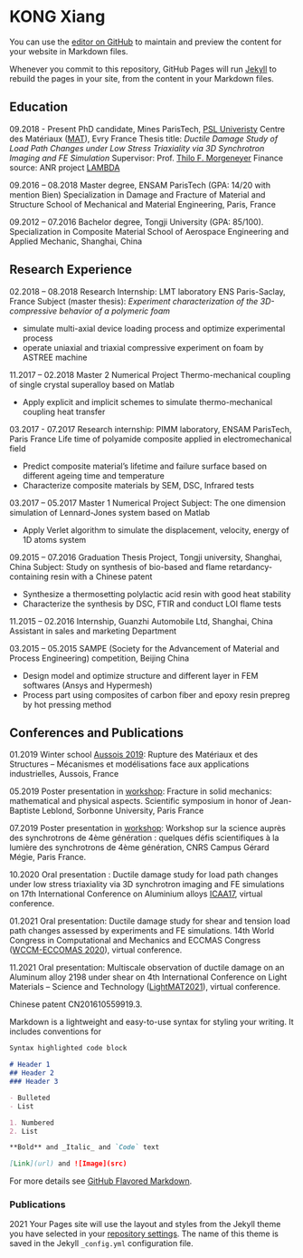 # KONG Xiang

You can use the [editor on GitHub](https://github.com/XiangKONG2333/pages/edit/main/README.md) to maintain and preview the content for your website in Markdown files.

Whenever you commit to this repository, GitHub Pages will run [Jekyll](https://jekyllrb.com/) to rebuild the pages in your site, from the content in your Markdown files.

## Education
09.2018 - Present PhD candidate, Mines ParisTech, [PSL Univeristy](https://psl.eu/)
 Centre des Matériaux ([MAT](https://www.mat.minesparis.psl.eu/Accueil/)), Evry France
 Thesis title: *Ductile Damage Study of Load Path Changes under Low Stress Triaxiality via 3D Synchrotron Imaging and FE Simulation*
 Supervisor: Prof. [Thilo F. Morgeneyer](https://matperso.minesparis.psl.eu/Personnel/thilo.morgeneyer/&?lang=en)
 Finance source: ANR project [LAMBDA](https://scanr.enseignementsup-recherche.gouv.fr/project/ANR-17-CE08-0051)

09.2016 – 08.2018 Master degree, ENSAM ParisTech (GPA: 14/20 with mention Bien) 
 Specialization in Damage and Fracture of Material and Structure 
 School of Mechanical and Material Engineering, Paris, France 

09.2012 – 07.2016 Bachelor degree, Tongji University (GPA: 85/100).
 Specialization in Composite Material
 School of Aerospace Engineering and Applied Mechanic, Shanghai, China

## Research Experience
02.2018 – 08.2018 Research Internship: LMT laboratory ENS Paris-Saclay, France 
Subject (master thesis): *Experiment characterization of the 3D-compressive behavior of a polymeric foam* 
- simulate multi-axial device loading process and optimize experimental process 
- operate uniaxial and triaxial compressive experiment on foam by ASTREE machine 

11.2017 – 02.2018 Master 2 Numerical Project
Thermo-mechanical coupling of single crystal superalloy based on Matlab 
-	Apply explicit and implicit schemes to simulate thermo-mechanical coupling heat transfer 

03.2017 - 07.2017 Research internship: PIMM laboratory, ENSAM ParisTech, Paris France 
Life time of polyamide composite applied in electromechanical field 
-	Predict composite material’s lifetime and failure surface based on different ageing time and temperature 
-	Characterize composite materials by SEM, DSC, Infrared tests 

03.2017 – 05.2017 Master 1 Numerical Project
Subject: The one dimension simulation of Lennard-Jones system based on Matlab 
-	Apply Verlet algorithm to simulate the displacement, velocity, energy of 1D atoms system 

09.2015 – 07.2016 Graduation Thesis Project, Tongji university, Shanghai, China 
Subject: Study on synthesis of bio-based and flame retardancy-containing resin with a Chinese patent 
-	Synthesize a thermosetting polylactic acid resin with good heat stability 
-	Characterize the synthesis by DSC, FTIR and conduct LOI flame tests 

11.2015 – 02.2016 Internship, Guanzhi Automobile Ltd, Shanghai, China 
Assistant in sales and marketing Department

03.2015 – 05.2015 SAMPE (Society for the Advancement of Material and Process Engineering) competition, Beijing China 
- Design model and optimize structure and different layer in FEM softwares (Ansys and Hypermesh)
- Process part using composites of carbon fiber and epoxy resin prepreg by hot pressing method

## Conferences and Publications
01.2019 Winter school [Aussois 2019](https://aussois2019.sciencesconf.org/): Rupture des Matériaux et des Structures – Mécanismes et modélisations face aux applications industrielles, Aussois, France 

05.2019 Poster presentation in [workshop](http://www.leblond2019.ida.upmc.fr/): Fracture in solid mechanics: mathematical and physical aspects. Scientific symposium in honor of Jean-Baptiste Leblond, Sorbonne University, Paris France

07.2019 Poster presentation in [workshop](https://synchrotron.sciencesconf.org/): Workshop sur la science auprès des synchrotrons de 4ème génération : quelques défis scientifiques à la lumière des synchrotrons de 4ème génération, CNRS Campus Gérard Mégie, Paris France.

10.2020 Oral presentation : Ductile damage study for load path changes under low stress triaxiality via 3D synchrotron imaging and FE simulations on 17th International Conference on Aluminium alloys [ICAA17](https://icaa2020.sciencesconf.org/), virtual conference.

01.2021 Oral presentation: Ductile damage study for shear and tension load path changes assessed by experiments and FE simulations. 14th World Congress in Computational and Mechanics and ECCMAS Congress ([WCCM-ECCOMAS 2020](https://virtual.wccm-eccomas2020.org/)), virtual conference. 

11.2021 Oral presentation: Multiscale observation of ductile damage on an Aluminum alloy 2198 under shear on 4th International Conference on Light Materials – Science and Technology ([LightMAT2021](https://dgm.de/lightmat/)), virtual conference.

Chinese patent CN201610559919.3.



Markdown is a lightweight and easy-to-use syntax for styling your writing. It includes conventions for

```markdown
Syntax highlighted code block

# Header 1
## Header 2
### Header 3

- Bulleted
- List

1. Numbered
2. List

**Bold** and _Italic_ and `Code` text

[Link](url) and ![Image](src)
```

For more details see [GitHub Flavored Markdown](https://guides.github.com/features/mastering-markdown/).

### Publications
2021 
Your Pages site will use the layout and styles from the Jekyll theme you have selected in your [repository settings](https://github.com/XiangKONG2333/pages/settings/pages). The name of this theme is saved in the Jekyll `_config.yml` configuration file.

